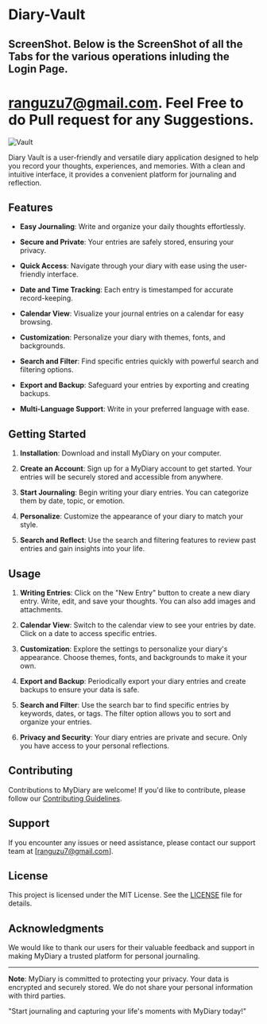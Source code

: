 # Diary-Vault
## ScreenShot. Below is the ScreenShot of all the Tabs for the various operations inluding the Login Page. 
# ranguzu7@gmail.com. Feel Free to do Pull request for any Suggestions.
![Vault](https://github.com/RoggersAnguzu/Diary-Vault/assets/141458053/8946ac14-a253-44bf-8cd8-2612ad10ed2e)

Diary Vault is a user-friendly and versatile diary application designed to help you record your thoughts, experiences, and memories. With a clean and intuitive interface, it provides a convenient platform for journaling and reflection.

## Features

- **Easy Journaling**: Write and organize your daily thoughts effortlessly.

- **Secure and Private**: Your entries are safely stored, ensuring your privacy.

- **Quick Access**: Navigate through your diary with ease using the user-friendly interface.

- **Date and Time Tracking**: Each entry is timestamped for accurate record-keeping.

- **Calendar View**: Visualize your journal entries on a calendar for easy browsing.

- **Customization**: Personalize your diary with themes, fonts, and backgrounds.

- **Search and Filter**: Find specific entries quickly with powerful search and filtering options.

- **Export and Backup**: Safeguard your entries by exporting and creating backups.

- **Multi-Language Support**: Write in your preferred language with ease.

## Getting Started

1. **Installation**: Download and install MyDiary on your computer.

2. **Create an Account**: Sign up for a MyDiary account to get started. Your entries will be securely stored and accessible from anywhere.

3. **Start Journaling**: Begin writing your diary entries. You can categorize them by date, topic, or emotion.

4. **Personalize**: Customize the appearance of your diary to match your style.

5. **Search and Reflect**: Use the search and filtering features to review past entries and gain insights into your life.

## Usage

1. **Writing Entries**: Click on the "New Entry" button to create a new diary entry. Write, edit, and save your thoughts. You can also add images and attachments.

2. **Calendar View**: Switch to the calendar view to see your entries by date. Click on a date to access specific entries.

3. **Customization**: Explore the settings to personalize your diary's appearance. Choose themes, fonts, and backgrounds to make it your own.

4. **Export and Backup**: Periodically export your diary entries and create backups to ensure your data is safe.

5. **Search and Filter**: Use the search bar to find specific entries by keywords, dates, or tags. The filter option allows you to sort and organize your entries.

6. **Privacy and Security**: Your diary entries are private and secure. Only you have access to your personal reflections.

## Contributing

Contributions to MyDiary are welcome! If you'd like to contribute, please follow our [Contributing Guidelines](CONTRIBUTING.md).

## Support

If you encounter any issues or need assistance, please contact our support team at [ranguzu7@gmail.com].

## License

This project is licensed under the MIT License. See the [LICENSE](LICENSE) file for details.

## Acknowledgments

We would like to thank our users for their valuable feedback and support in making MyDiary a trusted platform for personal journaling.

---

**Note**: MyDiary is committed to protecting your privacy. Your data is encrypted and securely stored. We do not share your personal information with third parties.

"Start journaling and capturing your life's moments with MyDiary today!"





